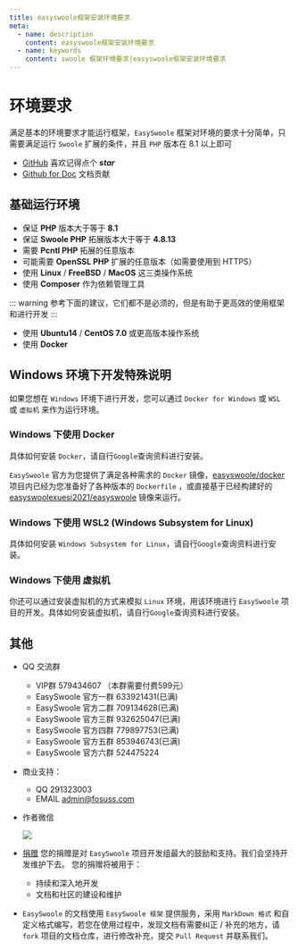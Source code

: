 ```yaml
---
title: easyswoole框架安装环境要求
meta:
  - name: description
    content: easyswoole框架安装环境要求
  - name: keywords
    content: swoole 框架环境要求|easyswoole框架安装环境要求
---
```


# 环境要求

满足基本的环境要求才能运行框架，`EasySwoole` 框架对环境的要求十分简单，只需要满足运行 `Swoole` 扩展的条件，并且 `PHP` 版本在 8.1 以上即可

- [GitHub](https://github.com/easy-swoole/easyswoole)  喜欢记得点个 ***star***
- [Github for Doc](https://github.com/easy-swoole/doc-3.7) 文档贡献

## 基础运行环境
- 保证 **PHP** 版本大于等于 **8.1**
- 保证 **Swoole PHP** 拓展版本大于等于 **4.8.13**
- 需要 **Pcntl PHP** 拓展的任意版本 
- 可能需要 **OpenSSL PHP** 扩展的任意版本（如需要使用到 HTTPS）
- 使用 **Linux** / **FreeBSD** / **MacOS** 这三类操作系统
- 使用 **Composer** 作为依赖管理工具

::: warning 
 参考下面的建议，它们都不是必须的，但是有助于更高效的使用框架和进行开发
:::

- 使用 **Ubuntu14** / **CentOS 7.0** 或更高版本操作系统
- 使用 **Docker** 

## Windows 环境下开发特殊说明

如果您想在 `Windows` 环境下进行开发，您可以通过 `Docker for Windows` 或 `WSL` 或 `虚拟机` 来作为运行环境。

### Windows 下使用 Docker 

具体如何安装 `Docker`，请自行`Google`查询资料进行安装。

`EasySwoole` 官方为您提供了满足各种需求的 `Docker` 镜像，[easyswoole/docker](https://github.com/XueSiLf/easyswoole-docker) 项目内已经为您准备好了各种版本的 `Dockerfile` ，或直接基于已经构建好的 [easyswoolexuesi2021/easyswoole](https://hub.docker.com/r/easyswoolexuesi2021/easyswoole) 镜像来运行。

### Windows 下使用 WSL2 (Windows Subsystem for Linux)

具体如何安装 `Windows Subsystem for Linux`，请自行`Google`查询资料进行安装。

### Windows 下使用 虚拟机

你还可以通过安装虚拟机的方式来模拟 `Linux` 环境，用该环境进行 `EasySwoole` 项目的开发。具体如何安装虚拟机，请自行`Google`查询资料进行安装。

## 其他

- QQ 交流群
    - VIP群 579434607 （本群需要付费599元）
    - EasySwoole 官方一群 633921431(已满)
    - EasySwoole 官方二群 709134628(已满)
    - EasySwoole 官方三群 932625047(已满)
    - EasySwoole 官方四群 779897753(已满)
    - EasySwoole 官方五群 853946743(已满)
    - EasySwoole 官方六群 524475224
    
- 商业支持：
    - QQ 291323003
    - EMAIL admin@fosuss.com
        
- 作者微信

    ![](/Images/authWx.png)

- [捐赠](/Preface/donate.md) 您的捐赠是对 `EasySwoole` 项目开发组最大的鼓励和支持。我们会坚持开发维护下去。 您的捐赠将被用于：
  - 持续和深入地开发
  - 文档和社区的建设和维护

- `EasySwoole` 的文档使用 `EasySwoole 框架` 提供服务，采用 `MarkDown 格式` 和自定义格式编写，若您在使用过程中，发现文档有需要纠正 / 补充的地方，请 `fork` 项目的文档仓库，进行修改补充，提交 `Pull Request` 并联系我们。
